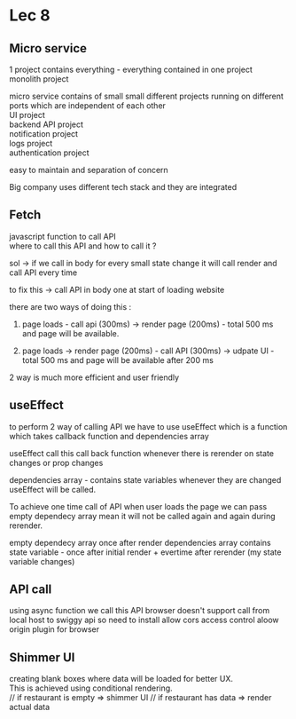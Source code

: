 # Lec 8

## Micro service

1 project contains everything - everything contained in one project  
monolith project  

micro service contains of small small different projects running on different ports which are independent of each other  
UI project  
backend API project  
notification project  
logs project  
authentication project  

easy to maintain and separation of concern  

Big company uses different tech stack and they are integrated  

## Fetch  

javascript function to call API  
where to call this API and how to call it ?  

sol -> if we call in body for every small state change it will call render and call API every time

to fix this -> call API in body one at start of loading website

there are two ways of doing this :

1) page loads - call api (300ms) -> render page (200ms) - total 500 ms and page will be available.

2) page loads -> render page (200ms) - call API (300ms) -> udpate UI - total 500 ms and page will be available after 200 ms

2 way is much more efficient and user friendly

## useEffect

to perform 2 way of calling API we have to use useEffect which is a function which takes callback function and dependencies array

useEffect call this call back function whenever there is rerender on state changes or prop changes

dependencies array - contains state variables whenever they are changed useEffect will be called.  

To achieve one time call of API when user loads the page we can pass empty dependecy array mean it will not be called again and again during rerender.  

empty dependecy array once after render
dependencies array contains state variable - once after initial render + evertime after rerender (my state variable changes)

## API call

using async function we call this API
browser doesn't support call from local host to swiggy api so need to install allow cors access control aloow origin plugin for browser

## Shimmer UI

creating blank boxes where data will be loaded for better UX.  
This is achieved using conditional rendering.  
// if restaurant is empty => shimmer UI
// if restaurant has data => render actual data  
